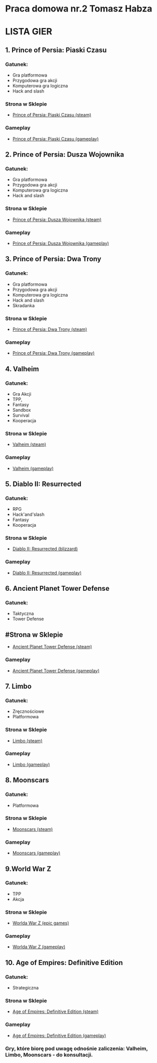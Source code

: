 # Praca domowa nr.2 Tomasz Habza
# LISTA GIER 



## 1. Prince of Persia: Piaski Czasu

 ### Gatunek: 
- Gra platformowa
- Przygodowa gra akcji
- Komputerowa gra logiczna
- Hack and slash

 ### Strona w Sklepie
 - [Prince of Persia: Piaski Czasu (steam)](https://store.steampowered.com/app/13600/Prince_of_Persia_The_Sands_of_Time/)
 
 ### Gameplay
- [Prince of Persia: Piaski Czasu (gameplay)](https://www.youtube.com/watch?v=dAvpvVSqxyg&t=6s)


## 2. Prince of Persia: Dusza Wojownika

 ### Gatunek: 
- Gra platformowa
- Przygodowa gra akcji
- Komputerowa gra logiczna
- Hack and slash

 ### Strona w Sklepie
 - [Prince of Persia: Dusza Wojownika (steam)](https://store.steampowered.com/app/13500/Prince_of_Persia_Warrior_Within/)
 
 ### Gameplay
- [Prince of Persia: Dusza Wojownika (gameplay)](https://www.youtube.com/watch?v=DQryO3DojOo)


## 3. Prince of Persia: Dwa Trony

 ### Gatunek:
- Gra platformowa
- Przygodowa gra akcji
- Komputerowa gra logiczna
- Hack and slash
- Skradanka

 ### Strona w Sklepie
 - [Prince of Persia: Dwa Trony (steam)](https://store.steampowered.com/app/13530/Prince_of_Persia_The_Two_Thrones/)
 
 ### Gameplay
- [Prince of Persia: Dwa Trony (gameplay)](https://www.youtube.com/watch?v=BYbSs6DTRhQ)


## 4. Valheim

 ### Gatunek:
- Gra Akcji
- TPP,
- Fantasy
- Sandbox
- Survival
- Kooperacja

 ### Strona w Sklepie
 - [Valheim (steam)](https://diablo2.blizzard.com/pl-pl)
 
 ### Gameplay
- [Valheim (gameplay)](https://www.youtube.com/watch?v=S0acVR_ARKI)


## 5. Diablo II: Resurrected

 ### Gatunek:
- RPG
- Hack'and'slash 
- Fantasy
- Kooperacja

 ### Strona w Sklepie
 - [Diablo II: Resurrected (blizzard)](https://store.steampowered.com/app/892970/Valheim/)
 
 ### Gameplay
- [Diablo II: Resurrected (gameplay)](https://www.youtube.com/watch?v=wf_9TorYjeo)


## 6. Ancient Planet Tower Defense

 ### Gatunek:
- Taktyczna
- Tower Defense

 ## #Strona w Sklepie
 - [Ancient Planet Tower Defense (steam)](https://store.steampowered.com/app/345090/Ancient_Planet_Tower_Defense/)
 
 ### Gameplay
- [Ancient Planet Tower Defense (gameplay)](https://www.youtube.com/watch?v=NvyQ8Jj3PYA)


## 7. Limbo

 ### Gatunek:
- Zręcznościowe
- Platformowa

### Strona w Sklepie
 - [Limbo (steam)](https://store.steampowered.com/app/48000/LIMBO/?l=polish)
 
 ### Gameplay
- [Limbo (gameplay)](https://www.youtube.com/watch?v=qTbE2qNWKnw)


## 8. Moonscars


 ### Gatunek:
- Platformowa

### Strona w Sklepie
 - [Moonscars (steam)](https://store.steampowered.com/app/1374970/Moonscars/)
 
 ### Gameplay
- [Moonscars (gameplay)](https://www.youtube.com/watch?v=kEz2illKG7s)



## 9.World War Z


 ### Gatunek:
 - TPP
 - Akcja



### Strona w Sklepie
 - [Worlda War Z (epic games)](https://store.epicgames.com/pl/p/world-war-z)
 
 ### Gameplay
- [Worlda War Z (gameplay)](https://www.youtube.com/watch?v=mlgdIya19q4)



## 10. Age of Empires: Definitive Edition


 ### Gatunek:
 - Strategiczna
 



### Strona w Sklepie
 - [Age of Empires: Definitive Edition (steam)](https://store.steampowered.com/app/1017900/Age_of_Empires_Definitive_Edition/)
 
 ### Gameplay
- [Age of Empires: Definitive Edition (gameplay)](https://www.youtube.com/watch?v=ZcrXw9H7yiM)


 ### Gry, które biorę pod uwagę odnośnie zaliczenia: Valheim, Limbo, Moonscars - do konsultacji.


























